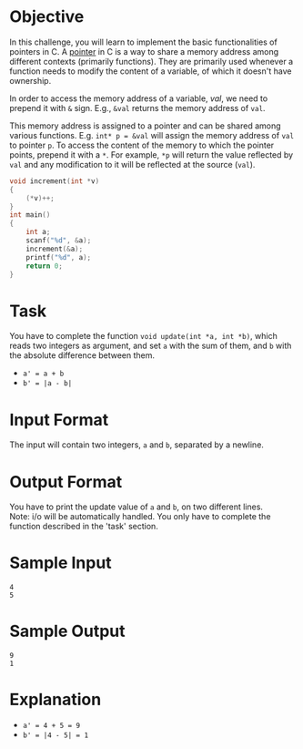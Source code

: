# Objective
In this challenge, you will learn to implement the basic functionalities of pointers in C.
A [pointer](https://en.wikipedia.org/wiki/Pointer_%28computer_programming%29) in C is a way to share a memory address among different contexts (primarily functions).
They are primarily used whenever a function needs to modify the content of a variable, of which it doesn't have ownership. 

In order to access the memory address of a variable, *val*, we need to prepend it with `&` sign. E.g., `&val` returns the memory address of `val`.

This memory address is assigned to a pointer and can be shared among various functions.
E.g. `int* p = &val` will assign the memory address of `val` to pointer `p`.
To access the content of the memory to which the pointer points, prepend it with a `*`.
For example, `*p` will return the value reflected by `val` and any modification to it will be reflected at the source (`val`).

```c
void increment(int *v)
{
    (*v)++;
}
int main()
{
    int a;
    scanf("%d", &a);
    increment(&a);
    printf("%d", a);
    return 0;
}
```

# Task
You have to complete the function `void update(int *a, int *b)`, which reads two integers as argument, and set `a` with the sum of them, and `b` with the absolute difference between them.
* `a' = a + b`
* `b' = |a - b|`

# Input Format
The input will contain two integers, `a` and `b`, separated by a newline.

# Output Format
You have to print the update value of `a` and `b`, on two different lines.  
Note: i/o will be automatically handled. You only have to complete the function described in the 'task' section.

# Sample Input
```
4
5
```

# Sample Output
```
9
1
```
# Explanation
* `a' = 4 + 5 = 9`
* `b' = |4 - 5| = 1`
